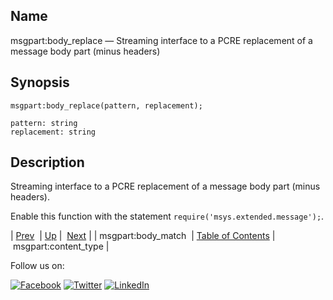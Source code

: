 <a name="lua.ref.msgpart_body_replace"></a>
## Name

msgpart:body_replace — Streaming interface to a PCRE replacement of a message body part (minus headers)

<a name="idp17072432"></a>
## Synopsis

`msgpart:body_replace(pattern, replacement);`

```
pattern: string
replacement: string
```
<a name="idp17075392"></a>
## Description

Streaming interface to a PCRE replacement of a message body part (minus headers).

Enable this function with the statement `require('msys.extended.message');`.

| [Prev](lua.ref.msgpart_body_match.php)  | [Up](lua.function.details.php) |  [Next](lua.ref.msgpart_content_type.php) |
| msgpart:body_match  | [Table of Contents](index.php) |  msgpart:content_type |

Follow us on:

[![Facebook](https://support.messagesystems.com/images/icon-facebook.png)](http://www.facebook.com/messagesystems) [![Twitter](https://support.messagesystems.com/images/icon-twitter.png)](http://twitter.com/#!/MessageSystems) [![LinkedIn](https://support.messagesystems.com/images/icon-linkedin.png)](http://www.linkedin.com/company/message-systems)